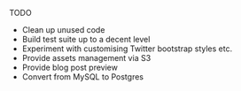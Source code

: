 TODO

* Clean up unused code
* Build test suite up to a decent level
* Experiment with customising Twitter bootstrap styles etc.
* Provide assets management via S3
* Provide blog post preview
* Convert from MySQL to Postgres